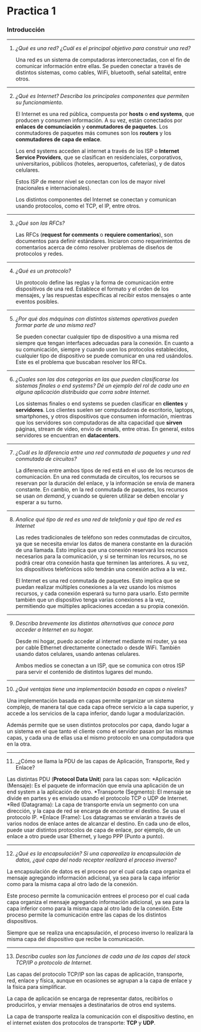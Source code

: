 # Practica 1

### Introducción

---

1. _¿Qué es una red? ¿Cuál es el principal objetivo para construir una red?_

   Una red es un sistema de computadoras interconectadas, con el fin de comunicar información entre ellas. Se pueden conectar a través de distintos sistemas, como cables, WiFi, bluetooth, señal satelital, entre otros.

---

2. _¿Qué es Internet? Describa los principales componentes que permiten su funcionamiento._

   El Internet es una red pública, compuesta por **hosts** o **end systems**, que producen y consumen información. A su vez, están conectados por **enlaces de comunciación** y **conmutadores de paquetes**. Los conmutadores de paquetes más comunes son los **routers** y los **conmutadores de capa de enlace**. 

   Los end systems acceden al internet a través de los ISP o **Internet Service Providers**, que se clasifican en residenciales, corporativos, universitarios, públicos (hoteles, aeropuertos, cafeterías), y de datos celulares.

   Estos ISP de menor nivel se conectan con los de mayor nivel (nacionales e internacionales).

   Los distintos componentes del Internet se conectan y comunican usando protocolos, como el TCP, el IP, entre otros.

---

3. _¿Qué son las RFCs?_

   Las RFCs (**request for comments** o **requiere comentarios**), son documentos para definir estándares. Iniciaron como requerimientos de comentarios acerca de cómo resolver problemas de diseños de protocolos y redes.

---

4. _¿Qué es un protocolo?_

   Un protocolo define las reglas y la forma de comunicación entre dispositivos de una red. Establece el formato y el orden de los mensajes, y las respuestas específicas al recibir estos mensajes o ante eventos posibles.

---

5. _¿Por qué dos máquinas con distintos sistemas operativos pueden formar parte de una misma red?_

   Se pueden conectar cualquier tipo de dispositivo a una misma red siempre que tengan interfaces adecuadas para la conexión. En cuanto a su comunicación, siempre y cuando usen los protocolos establecidos, cualquier tipo de dispositivo se puede comunicar en una red usándolos. Este es el problema que buscaban resolver los RFCs.

---

6. _¿Cuales son las dos categorías en las que pueden clasificarse los sistemas finales o end systems? Dé un ejemplo del rol de cada uno en alguna aplicación distribuida que corra sobre Internet._

   Los sistemas finales o end systems se pueden clasificar en **clientes** y **servidores**. Los clientes suelen ser computadoras de escritorio, laptops, smartphones, y otros dispositivos que consumen información, mientras que los servidores son computadoras de alta capacidad que **sirven** páginas, stream de video, envío de emails, entre otras. En general, estos servidores se encuentran en **datacenters**.

---

7. _¿Cuál es la diferencia entre una red conmutada de paquetes y una red conmutada de circuitos?_

   La diferencia entre ambos tipos de red está en el uso de los recursos de comunicación. En una red conmutada de circuitos, los recursos se reservan por la duración del enlace, y la información se envía de manera constante. En cambio, en la red conmutada de paquetes, los recursos se usan _on demand_, y cuando se quieren utilizar se deben encolar y esperar a su turno. 

---

8. _Analice qué tipo de red es una red de telefonía y qué tipo de red es Internet_

   Las redes tradicionales de teléfono son redes conmutadas de circuitos, ya que se necesita enviar los datos de manera constante en la duración de una llamada. Esto implica que una conexión reservará los recursos necesarios para la comunicación, y si se terminan los recursos, no se podrá crear otra conexión hasta que terminen las anteriores. A su vez, los dispositivos telefónicos sólo tendrán una conexión activa a la vez.

   El Internet es una red conmutada de paquetes. Esto implica que se puedan realizar múltiples conexiones a la vez usando los mismos recursos, y cada conexión esperará su turno para usarlo. Esto permite también que un dispositivo tenga varias conexiones a la vez, permitiendo que múltiples aplicaciones accedan a su propia conexión.

---

9. _Describa brevemente las distintas alternativas que conoce para acceder a Internet en su hogar._

   Desde mi hogar, puedo acceder al internet mediante mi router, ya sea por cable Ethernet directamente conectado o desde WiFi. También usando datos celulares, usando antenas celulares. 

   Ambos medios se conectan a un ISP, que se comunica con otros ISP para servir el contenido de distintos lugares del mundo.

---

10. _¿Qué ventajas tiene una implementación basada en capas o niveles?_

   Una implementación basada en capas permite organizar un sistema complejo, de manera tal que cada capa ofrece servicio a la capa superior, y accede a los servicios de la capa inferior, dando lugar a modularización.

   Además permite que se usen distintos protocolos por capa, dando lugar a un sistema en el que tanto el cliente como el servidor pasan por las mismas capas, y cada una de ellas usa el mismo protocolo en una computadora que en la otra.

---

11. _¿Cómo se llama la PDU de las capas de Aplicación, Transporte, Red y Enlace?

   Las distintas PDU (**Protocol Data Unit**) para las capas son:
    *Aplicación (Mensaje): Es el paquete de información que envía una aplicación de un end system a la aplicación de otro.
    *Transporte (Segmento): El mensaje se divide en partes y es enviado usando el protocolo TCP o UDP de Internet.
    *Red (Datagrama): La capa de transporte envía un segmento con una dirección, y la capa de red se encarga de encontrar el destino. Se usa el protocolo IP.
    *Enlace (Frame): Los datagramas se enviarán a través de varios nodos de enlace antes de alcanzar el destino. En cada uno de ellos, puede usar distintos protocolos de capa de enlace, por ejemplo, de un enlace a otro puede usar Ethernet, y luego PPP (Punto a punto).

---

12. _¿Qué es la encapsulación? Si una caparealiza la encapsulación de datos, ¿qué capa del nodo receptor realizará el proceso inverso?_

   La encapsulación de datos es el proceso por el cual cada capa organiza el mensaje agregando información adicional, ya sea para la capa inferior como para la misma capa al otro lado de la conexión. 

   Este proceso permite la comunicación entrees el proceso por el cual cada capa organiza el mensaje agregando información adicional, ya sea para la capa inferior como para la misma capa al otro lado de la conexión. Este proceso permite la comunicación entre las capas de los distintos dispositivos.

   Siempre que se realiza una encapsulación, el proceso inverso lo realizará la misma capa del dispositivo que recibe la comunicación.

---

13. _Describa cuales son las funciones de cada una de las capas del stack TCP/IP o protocolo de Internet._

   Las capas del protocolo TCP/IP son las capas de aplicación, transporte, red, enlace y física, aunque en ocasiones se agrupan a la capa de enlace y la física para simplificar.

   La capa de aplicación se encarga de representar datos, recibirlos o producirlos, y enviar mensajes a destinatarios de otros end systems.

   La capa de transporte realiza la comunicación con el dispositivo destino, en el internet existen dos protocolos de transporte: **TCP** y **UDP**.
